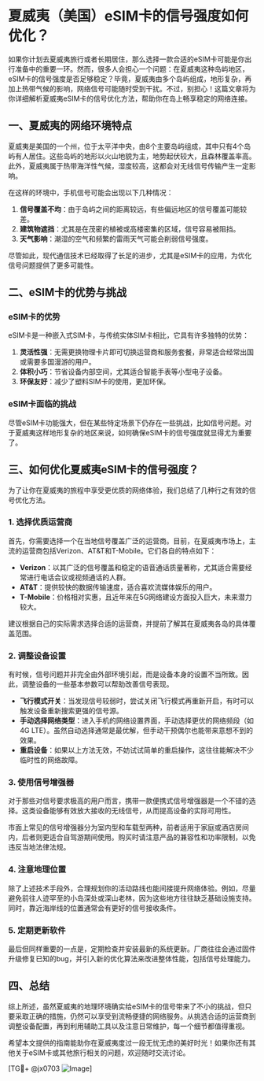 # 夏威夷（美国）eSIM卡的信号强度如何优化？

如果你计划去夏威夷旅行或者长期居住，那么选择一款合适的eSIM卡可能是你出行准备中的重要一环。然而，很多人会担心一个问题：在夏威夷这种岛屿地区，eSIM卡的信号强度是否足够稳定？毕竟，夏威夷由多个岛屿组成，地形复杂，再加上热带气候的影响，网络信号可能随时受到干扰。不过，别担心！这篇文章将为你详细解析夏威夷eSIM卡的信号优化方法，帮助你在岛上畅享稳定的网络连接。

## 一、夏威夷的网络环境特点

夏威夷是美国的一个州，位于太平洋中央，由8个主要岛屿组成，其中只有4个岛屿有人居住。这些岛屿的地形以火山地貌为主，地势起伏较大，且森林覆盖率高。此外，夏威夷属于热带海洋性气候，湿度较高，这都会对无线信号传输产生一定影响。

在这样的环境中，手机信号可能会出现以下几种情况：
1. **信号覆盖不均**：由于岛屿之间的距离较远，有些偏远地区的信号覆盖可能较差。
2. **建筑物遮挡**：尤其是在茂密的植被或高楼密集的区域，信号容易被阻挡。
3. **天气影响**：潮湿的空气和频繁的雷雨天气可能会削弱信号强度。

尽管如此，现代通信技术已经取得了长足的进步，尤其是eSIM卡的应用，为优化信号问题提供了更多可能性。

## 二、eSIM卡的优势与挑战

### eSIM卡的优势

eSIM卡是一种嵌入式SIM卡，与传统实体SIM卡相比，它具有许多独特的优势：

1. **灵活性强**：无需更换物理卡片即可切换运营商和服务套餐，非常适合经常出国或需要多国漫游的用户。
2. **体积小巧**：节省设备内部空间，尤其适合智能手表等小型电子设备。
3. **环保友好**：减少了塑料SIM卡的使用，更加环保。

### eSIM卡面临的挑战

尽管eSIM卡功能强大，但在某些特定场景下仍存在一些挑战，比如信号问题。对于夏威夷这样地形复杂的地区来说，如何确保eSIM卡的信号强度就显得尤为重要了。

## 三、如何优化夏威夷eSIM卡的信号强度？

为了让你在夏威夷的旅程中享受更优质的网络体验，我们总结了几种行之有效的信号优化方法。

### 1. 选择优质运营商

首先，你需要选择一个在当地信号覆盖广泛的运营商。目前，在夏威夷市场上，主流的运营商包括Verizon、AT&T和T-Mobile。它们各自的特点如下：

- **Verizon**：以其广泛的信号覆盖和稳定的语音通话质量著称，尤其适合需要经常进行电话会议或视频通话的人群。
- **AT&T**：提供较快的数据传输速度，适合喜欢流媒体娱乐的用户。
- **T-Mobile**：价格相对实惠，且近年来在5G网络建设方面投入巨大，未来潜力较大。

建议根据自己的实际需求选择合适的运营商，并提前了解其在夏威夷各岛的具体覆盖范围。

### 2. 调整设备设置

有时候，信号问题并非完全由外部环境引起，而是设备本身的设置不当所致。因此，调整设备的一些基本参数可以帮助改善信号表现。

- **飞行模式开关**：当发现信号较弱时，尝试关闭飞行模式再重新开启，有时可以触发设备重新搜索更强的信号源。
- **手动选择网络类型**：进入手机的网络设置界面，手动选择更优的网络频段（如4G LTE）。虽然自动选择通常是最优解，但手动干预偶尔也能带来意想不到的效果。
- **重启设备**：如果以上方法无效，不妨试试简单的重启操作，这往往能解决不少临时性的网络故障。

### 3. 使用信号增强器

对于那些对信号要求极高的用户而言，携带一款便携式信号增强器是一个不错的选择。这类设备能够有效放大接收的无线信号，从而提高设备的实际可用性。

市面上常见的信号增强器分为室内型和车载型两种，前者适用于家庭或酒店房间内，后者则更适合自驾游期间使用。购买时请注意产品的兼容性和功率限制，以免违反当地法律法规。

### 4. 注意地理位置

除了上述技术手段外，合理规划你的活动路线也能间接提升网络体验。例如，尽量避免前往人迹罕至的小岛深处或深山老林，因为这些地方往往缺乏基础设施支持。同时，靠近海岸线的位置通常会有更好的信号接收条件。

### 5. 定期更新软件

最后但同样重要的一点是，定期检查并安装最新的系统更新。厂商往往会通过固件升级修复已知的bug，并引入新的优化算法来改进整体性能，包括信号处理能力。

## 四、总结

综上所述，虽然夏威夷的地理环境确实给eSIM卡的信号带来了不小的挑战，但只要采取正确的措施，仍然可以享受到流畅便捷的网络服务。从挑选合适的运营商到调整设备配置，再到利用辅助工具以及注意日常维护，每一个细节都值得重视。

希望本文提供的指南能助你在夏威夷度过一段无忧无虑的美好时光！如果你还有其他关于eSIM卡或其他旅行相关的问题，欢迎随时交流讨论。

[TG💪+ @jx0703 ![Image](https://github.com/user-attachments/assets/dbca1d08-cadb-493c-b0ec-ad6f7a83f270)]